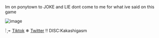 
Im on ponytown to JOKE and LIE dont come to me for what ive said on this game


![image](https://media.discordapp.net/attachments/702953119474253844/1395111742081859584/Adobe_Express_-_file.png?ex=6879428f&is=6877f10f&hm=a11a76b6003624ccd80e866b76d8478033f0fa7a0fcc2f55a078e7972faf47af&=&format=webp&quality=lossless)


: ̗̀➛ [Tiktok](https://www.tiktok.com/@fishslab29?is_from_webapp=1&sender_device=pc) ❄︎ [Twitter](https://x.com/shinobiyaoi) ‼ DISC:Kakashigasm





<!--
**shinobiyaoi/shinobiyaoi** is a ✨ _special_ ✨ repository because its `README.md` (this file) appears on your GitHub profile.

Here are some ideas to get you started:

- 🔭 I’m currently working on ...
- 🌱 I’m currently learning ...
- 👯 I’m looking to collaborate on ...
- 🤔 I’m looking for help with ...
- 💬 Ask me about ...
- 📫 How to reach me: ...
- 😄 Pronouns: ...
- ⚡ Fun fact: ...
-->
